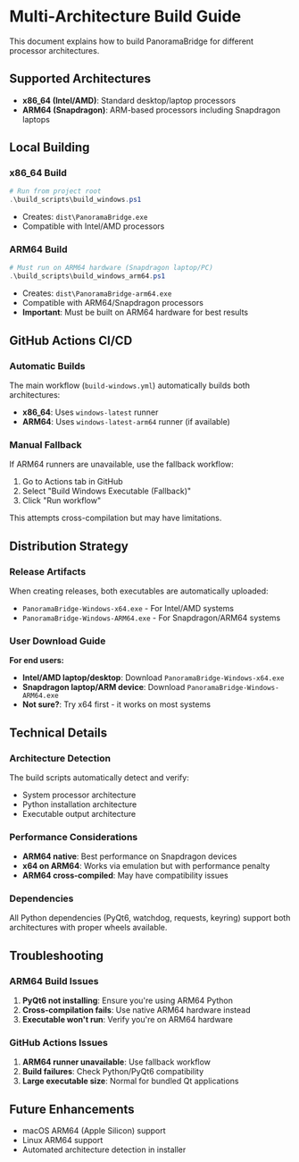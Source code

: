 # Multi-Architecture Build Guide

This document explains how to build PanoramaBridge for different processor architectures.

## Supported Architectures

- **x86_64 (Intel/AMD)**: Standard desktop/laptop processors
- **ARM64 (Snapdragon)**: ARM-based processors including Snapdragon laptops

## Local Building

### x86_64 Build
```powershell
# Run from project root
.\build_scripts\build_windows.ps1
```
- Creates: `dist\PanoramaBridge.exe`
- Compatible with Intel/AMD processors

### ARM64 Build
```powershell
# Must run on ARM64 hardware (Snapdragon laptop/PC)
.\build_scripts\build_windows_arm64.ps1
```
- Creates: `dist\PanoramaBridge-arm64.exe`
- Compatible with ARM64/Snapdragon processors
- **Important**: Must be built on ARM64 hardware for best results

## GitHub Actions CI/CD

### Automatic Builds
The main workflow (`build-windows.yml`) automatically builds both architectures:

- **x86_64**: Uses `windows-latest` runner
- **ARM64**: Uses `windows-latest-arm64` runner (if available)

### Manual Fallback
If ARM64 runners are unavailable, use the fallback workflow:

1. Go to Actions tab in GitHub
2. Select "Build Windows Executable (Fallback)"
3. Click "Run workflow"

This attempts cross-compilation but may have limitations.

## Distribution Strategy

### Release Artifacts
When creating releases, both executables are automatically uploaded:
- `PanoramaBridge-Windows-x64.exe` - For Intel/AMD systems
- `PanoramaBridge-Windows-ARM64.exe` - For Snapdragon/ARM64 systems

### User Download Guide
**For end users:**
- **Intel/AMD laptop/desktop**: Download `PanoramaBridge-Windows-x64.exe`
- **Snapdragon laptop/ARM device**: Download `PanoramaBridge-Windows-ARM64.exe`
- **Not sure?**: Try x64 first - it works on most systems

## Technical Details

### Architecture Detection
The build scripts automatically detect and verify:
- System processor architecture
- Python installation architecture
- Executable output architecture

### Performance Considerations
- **ARM64 native**: Best performance on Snapdragon devices
- **x64 on ARM64**: Works via emulation but with performance penalty
- **ARM64 cross-compiled**: May have compatibility issues

### Dependencies
All Python dependencies (PyQt6, watchdog, requests, keyring) support both architectures with proper wheels available.

## Troubleshooting

### ARM64 Build Issues
1. **PyQt6 not installing**: Ensure you're using ARM64 Python
2. **Cross-compilation fails**: Use native ARM64 hardware instead
3. **Executable won't run**: Verify you're on ARM64 hardware

### GitHub Actions Issues
1. **ARM64 runner unavailable**: Use fallback workflow
2. **Build failures**: Check Python/PyQt6 compatibility
3. **Large executable size**: Normal for bundled Qt applications

## Future Enhancements
- macOS ARM64 (Apple Silicon) support
- Linux ARM64 support
- Automated architecture detection in installer
